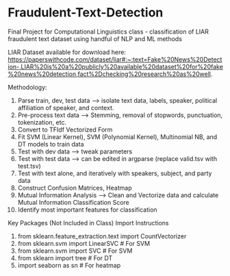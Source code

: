 # Fraudulent-Text-Detection
Final Project for Computational Linguistics class - classification of LIAR fraudulent text dataset using handful of NLP and ML methods

LIAR Dataset available for download here: https://paperswithcode.com/dataset/liar#:~:text=Fake%20News%20Detection-,LIAR%20is%20a%20publicly%20available%20dataset%20for%20fake%20news%20detection,fact%2Dchecking%20research%20as%20well.


Methodology:
1. Parse train, dev, test data --> isolate text data, labels, speaker, political affiliation of speaker, and context.
2. Pre-process text data --> Stemming, removal of stopwords, punctuation, tokenization, etc.
3. Convert to TFIdf Vectorized Form
4. Fit SVM (Linear Kernel), SVM (Polynomial Kernel), Multinomial NB, and DT models to train data
5. Test with dev data --> tweak parameters 
6. Test with test data --> can be edited in argparse (replace valid.tsv with test.tsv)
7. Test with text alone, and iteratively with speakers, subject, and party data
8. Construct Confusion Matrices, Heatmap
9. Mutual Information Analysis --> Clean and Vectorize data and calculate Mutual Information Classification Score
10. Identify most important features for classification


Key Packages (Not Included in Class) Import Instructions
1. from sklearn.feature_extraction.text import CountVectorizer
2. from sklearn.svm import LinearSVC # For SVM
3. from sklearn.svm import SVC # For SVM
4. from sklearn import tree # For DT
5. import seaborn as sn # For heatmap
